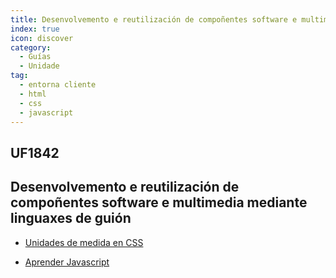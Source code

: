 ```yaml
---
title: Desenvolvemento e reutilización de compoñentes software e multimedia mediante linguaxes de guión.
index: true
icon: discover
category:
  - Guías
  - Unidade
tag:
  - entorna cliente
  - html
  - css
  - javascript
---
```


## UF1842

## Desenvolvemento e reutilización de compoñentes software e multimedia mediante linguaxes de guión

- [Unidades de medida en CSS](Unidades-de-medida-CSS.md)

- [Aprender Javascript](https://learn.microsoft.com/en-us/shows/beginners-series-to-javascript/)
